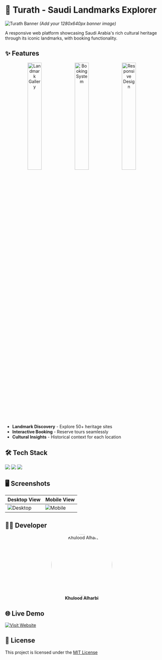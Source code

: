 # 🏰 Turath - Saudi Landmarks Explorer

![Turath Banner](assets/images/banner.jpg) *(Add your 1280x640px banner image)*

A responsive web platform showcasing Saudi Arabia's rich cultural heritage through its iconic landmarks, with booking functionality.

## ✨ Features
<div align="center">
  <img src="assets/images/feature1.jpg" width="30%" alt="Landmark Gallery">
  <img src="assets/images/feature2.jpg" width="30%" alt="Booking System"> 
  <img src="assets/images/feature3.jpg" width="30%" alt="Responsive Design">
</div>

- **Landmark Discovery** - Explore 50+ heritage sites
- **Interactive Booking** - Reserve tours seamlessly
- **Cultural Insights** - Historical context for each location

## 🛠️ Tech Stack
<p align="left">
  <img src="https://img.shields.io/badge/HTML5-E34F26?style=for-the-badge&logo=html5&logoColor=white">
  <img src="https://img.shields.io/badge/CSS3-1572B6?style=for-the-badge&logo=css3&logoColor=white">
  <img src="https://img.shields.io/badge/JavaScript-F7DF1E?style=for-the-badge&logo=javascript&logoColor=black">
</p>

## 🖥️ Screenshots
| Desktop View | Mobile View |
|-------------|-------------|
| ![Desktop](assets/images/screenshots/desktop.jpg) | ![Mobile](assets/images/screenshots/mobile.jpg) |

## 🧑‍💻 Developer
<div align="center">
  <a href="https://www.linkedin.com/in/khulood-alharbi">
    <img src="assets/images/developer.jpg" width="200" style="border-radius:50%" alt="Khulood Alharbi">
  </a>
  <br>
  <strong>Khulood Alharbi</strong>
</div>

## 🌐 Live Demo
[![Visit Website](https://img.shields.io/badge/Visit-Turath_Website-2BAF2B?style=for-the-badge)](https://yourdomain.com)

## 📜 License
This project is licensed under the [MIT License](LICENSE)
